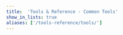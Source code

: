 ```yaml
---
title:  'Tools & Reference - Common Tools'
show_in_lists: true
aliases: ['/tools-reference/tools/']
---
```


